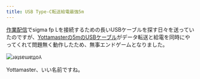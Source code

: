 ```yaml
---
title: USB Type-C転送給電最強5m
---
```

[作業配信](https://www.youtube.com/c/r7kamura)でsigma fp Lを接続するための長いUSBケーブルを探す日々を送っていたのですが、[Yottamasterの5mのUSBケーブル](https://www.amazon.co.jp/dp/B09Y1BY75P)がデータ転送と給電を同時にやってくれて問題無く動作したため、無事エンドゲームとなりました。

![](https://lh4.googleusercontent.com/KUaHC4cYiiUGsUmJ0QKyut7wHZsPEZvFBvsyO_0_xr5GfHpkz7D8X6Wlx_Cb3RUsLkn9ATYjZ4bYDr9IDP9iQjZr14XUxCOHAXmXLOkWvbgWkq4rUIKEz68GPjb7PiL6UntJb7yqANXhCxWtiN7j0nu1RHSjZEicEC0hpTayZiJX1uEsVu9kIiSOdw "ɹǝʇsɐɯɐʇʇo⅄")

Yottamaster、いい名前ですね。
